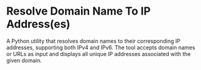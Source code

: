 # Resolve Domain Name To IP Address(es)

A Python utility that resolves domain names to their corresponding IP addresses, supporting both IPv4 and IPv6. The tool accepts domain names or URLs as input and displays all unique IP addresses associated with the given domain.
